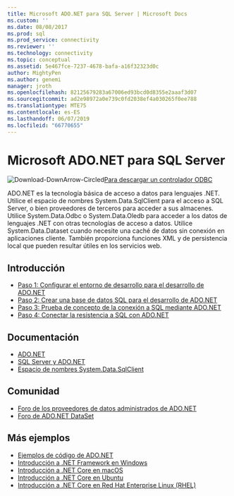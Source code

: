 ```yaml
---
title: Microsoft ADO.NET para SQL Server | Microsoft Docs
ms.custom: ''
ms.date: 08/08/2017
ms.prod: sql
ms.prod_service: connectivity
ms.reviewer: ''
ms.technology: connectivity
ms.topic: conceptual
ms.assetid: 5e467fce-7237-4678-bafa-a16f32323d0c
author: MightyPen
ms.author: genemi
manager: jroth
ms.openlocfilehash: 82125679283a67006ed93bcd0d8355e2aaaf3d07
ms.sourcegitcommit: ad2e98972a0e739c0fd2038ef4a030265f0ee788
ms.translationtype: MTE75
ms.contentlocale: es-ES
ms.lasthandoff: 06/07/2019
ms.locfileid: "66770655"
---
```

# <a name="microsoft-adonet-for-sql-server"></a>Microsoft ADO.NET para SQL Server

![Download-DownArrow-Circled](../../ssdt/media/download.png)[Para descargar un controlador ODBC](../sql-connection-libraries.md#anchor-20-drivers-relational-access)

ADO.NET es la tecnología básica de acceso a datos para lenguajes .NET. Utilice el espacio de nombres System.Data.SqlClient para el acceso a SQL Server, o bien proveedores de terceros para acceder a sus almacenes. Utilice System.Data.Odbc o System.Data.Oledb para acceder a los datos de lenguajes .NET con otras tecnologías de acceso a datos. Utilice System.Data.Dataset cuando necesite una caché de datos sin conexión en aplicaciones cliente. También proporciona funciones XML y de persistencia local que pueden resultar útiles en los servicios web.  
  
## <a name="getting-started"></a>Introducción  
* [Paso 1: Configurar el entorno de desarrollo para el desarrollo de ADO.NET](step-1-configure-development-environment-for-ado-net-development.md)  
* [Paso 2: Crear una base de datos SQL para el desarrollo de ADO.NET](step-2-create-a-sql-database-for-ado-net-development.md)  
* [Paso 3: Prueba de concepto de la conexión a SQL mediante ADO.NET](step-3-proof-of-concept-connecting-to-sql-using-ado-net.md)  
* [Paso 4: Conectar la resistencia a SQL con ADO.NET](step-4-connect-resiliently-to-sql-with-ado-net.md)  
  
## <a name="documentation"></a>Documentación  
* [ADO.NET](https://msdn.microsoft.com/library/e80y5yhx.aspx)  
* [SQL Server y ADO.NET](https://msdn.microsoft.com/library/kb9s9ks0.aspx)  
* [Espacio de nombres System.Data.SqlClient](https://msdn.microsoft.com/library/system.data.sqlclient.aspx)  
  
## <a name="community"></a>Comunidad  
* [Foro de los proveedores de datos administrados de ADO.NET](https://social.msdn.microsoft.com/Forums/adodotnetdataproviders/threads/)  
* [Foro de ADO.NET DataSet](https://social.msdn.microsoft.com/Forums/adodotnetdataset/threads)  
  
## <a name="more-samples"></a>Más ejemplos  
* [Ejemplos de código de ADO.NET](https://msdn.microsoft.com/library/dw70f090.aspx)  
* [Introducción a .NET Framework en Windows](https://www.microsoft.com/sql-server/developer-get-started/csharp/win/)
* [Introducción a .NET Core en macOS](https://www.microsoft.com/sql-server/developer-get-started/csharp/macos/)
* [Introducción a .NET Core en Ubuntu](https://www.microsoft.com/sql-server/developer-get-started/csharp/ubuntu/)
* [Introducción a .NET Core en Red Hat Enterprise Linux (RHEL)](https://www.microsoft.com/sql-server/developer-get-started/csharp/rhel/)
  
